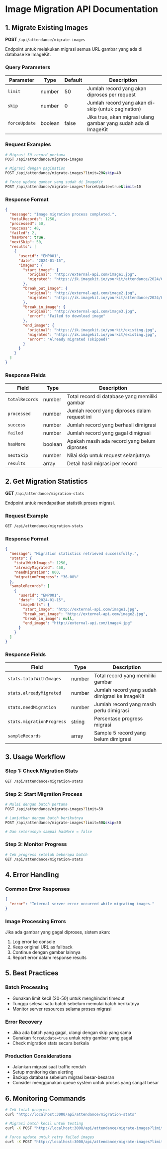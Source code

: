 # Image Migration API Documentation

## 1. Migrate Existing Images

**POST** `/api/attendance/migrate-images`

Endpoint untuk melakukan migrasi semua URL gambar yang ada di database ke ImageKit.

### Query Parameters

| Parameter | Type | Default | Description |
|-----------|------|---------|-------------|
| `limit` | number | 50 | Jumlah record yang akan diproses per request |
| `skip` | number | 0 | Jumlah record yang akan di-skip (untuk pagination) |
| `forceUpdate` | boolean | false | Jika true, akan migrasi ulang gambar yang sudah ada di ImageKit |

### Request Examples

```bash
# Migrasi 50 record pertama
POST /api/attendance/migrate-images

# Migrasi dengan pagination
POST /api/attendance/migrate-images?limit=20&skip=40

# Force update gambar yang sudah di ImageKit
POST /api/attendance/migrate-images?forceUpdate=true&limit=10
```

### Response Format

```json
{
  "message": "Image migration process completed.",
  "totalRecords": 1250,
  "processed": 50,
  "success": 48,
  "failed": 2,
  "hasMore": true,
  "nextSkip": 50,
  "results": [
    {
      "userid": "EMP001",
      "date": "2024-01-15",
      "images": {
        "start_image": {
          "original": "http://external-api.com/image1.jpg",
          "migrated": "https://ik.imagekit.io/yourkit/attendance/2024/01/EMP001_20240115_start_1705123456.jpg"
        },
        "break_out_image": {
          "original": "http://external-api.com/image2.jpg", 
          "migrated": "https://ik.imagekit.io/yourkit/attendance/2024/01/EMP001_20240115_break_out_1705123457.jpg"
        },
        "break_in_image": {
          "original": "http://external-api.com/image3.jpg",
          "error": "Failed to download image"
        },
        "end_image": {
          "original": "https://ik.imagekit.io/yourkit/existing.jpg",
          "migrated": "https://ik.imagekit.io/yourkit/existing.jpg",
          "error": "Already migrated (skipped)"
        }
      }
    }
  ]
}
```

### Response Fields

| Field | Type | Description |
|-------|------|-------------|
| `totalRecords` | number | Total record di database yang memiliki gambar |
| `processed` | number | Jumlah record yang diproses dalam request ini |
| `success` | number | Jumlah record yang berhasil dimigrasi |
| `failed` | number | Jumlah record yang gagal dimigrasi |
| `hasMore` | boolean | Apakah masih ada record yang belum diproses |
| `nextSkip` | number | Nilai skip untuk request selanjutnya |
| `results` | array | Detail hasil migrasi per record |

## 2. Get Migration Statistics

**GET** `/api/attendance/migration-stats`

Endpoint untuk mendapatkan statistik proses migrasi.

### Request Example

```bash
GET /api/attendance/migration-stats
```

### Response Format

```json
{
  "message": "Migration statistics retrieved successfully.",
  "stats": {
    "totalWithImages": 1250,
    "alreadyMigrated": 450,
    "needMigration": 800,
    "migrationProgress": "36.00%"
  },
  "sampleRecords": [
    {
      "userid": "EMP001",
      "date": "2024-01-15",
      "imageUrls": {
        "start_image": "http://external-api.com/image1.jpg",
        "break_out_image": "http://external-api.com/image2.jpg",
        "break_in_image": null,
        "end_image": "http://external-api.com/image4.jpg"
      }
    }
  ]
}
```

### Response Fields

| Field | Type | Description |
|-------|------|-------------|
| `stats.totalWithImages` | number | Total record yang memiliki gambar |
| `stats.alreadyMigrated` | number | Jumlah record yang sudah dimigrasi ke ImageKit |
| `stats.needMigration` | number | Jumlah record yang masih perlu dimigrasi |
| `stats.migrationProgress` | string | Persentase progress migrasi |
| `sampleRecords` | array | Sample 5 record yang belum dimigrasi |

## 3. Usage Workflow

### Step 1: Check Migration Stats
```bash
GET /api/attendance/migration-stats
```

### Step 2: Start Migration Process
```bash
# Mulai dengan batch pertama
POST /api/attendance/migrate-images?limit=50

# Lanjutkan dengan batch berikutnya
POST /api/attendance/migrate-images?limit=50&skip=50

# Dan seterusnya sampai hasMore = false
```

### Step 3: Monitor Progress
```bash
# Cek progress setelah beberapa batch
GET /api/attendance/migration-stats
```

## 4. Error Handling

### Common Error Responses

```json
{
  "error": "Internal server error occurred while migrating images."
}
```

### Image Processing Errors

Jika ada gambar yang gagal diproses, sistem akan:
1. Log error ke console
2. Keep original URL as fallback
3. Continue dengan gambar lainnya
4. Report error dalam response results

## 5. Best Practices

### Batch Processing
- Gunakan limit kecil (20-50) untuk menghindari timeout
- Tunggu selesai satu batch sebelum memulai batch berikutnya
- Monitor server resources selama proses migrasi

### Error Recovery
- Jika ada batch yang gagal, ulangi dengan skip yang sama
- Gunakan `forceUpdate=true` untuk retry gambar yang gagal
- Check migration stats secara berkala

### Production Considerations
- Jalankan migrasi saat traffic rendah
- Setup monitoring dan alerting
- Backup database sebelum migrasi besar-besaran
- Consider menggunakan queue system untuk proses yang sangat besar

## 6. Monitoring Commands

```bash
# Cek total progress
curl "http://localhost:3000/api/attendance/migration-stats"

# Migrasi batch kecil untuk testing
curl -X POST "http://localhost:3000/api/attendance/migrate-images?limit=5"

# Force update untuk retry failed images
curl -X POST "http://localhost:3000/api/attendance/migrate-images?limit=10&forceUpdate=true"
```